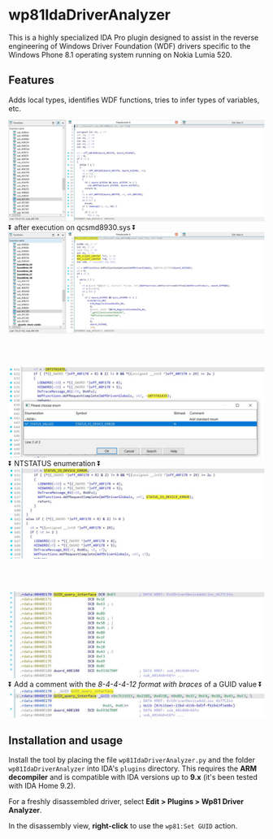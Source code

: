 # wp81IdaDriverAnalyzer

This is a highly specialized IDA Pro plugin designed to assist in the reverse engineering of Windows Driver Foundation (WDF) drivers specific to the Windows Phone 8.1 operating system running on Nokia Lumia 520.

## Features

Adds local types, identifies WDF functions, tries to infer types of variables, etc.

![beforeFunction](Capture01.JPG)
:arrow_double_down: after execution on qcsmd8930.sys :arrow_double_down:
![afterFunction](Capture02.JPG)

<br>
<br>

![beforeEnum](Capture03.JPG)
:arrow_double_down: NTSTATUS enumeration  :arrow_double_down:
![beforeEnum](Capture04.JPG)

<br>
<br>

![beforeGUID](Capture05.JPG)
:arrow_double_down: Add a comment with the _8-4-4-4-12 format with braces_ of a GUID value :arrow_double_down:
![beforeGUID](Capture06.JPG)

## Installation and usage

Install the tool by placing the file `wp81IdaDriverAnalyzer.py` and the folder `wp81IdaDriverAnalyzer` into IDA's `plugins` directory. This requires the **ARM decompiler** and is compatible with IDA versions up to **9.x** (it's been tested with IDA Home 9.2).

For a freshly disassembled driver, select **Edit > Plugins > Wp81 Driver Analyzer**.

In the disassembly view, **right-click** to use the `wp81:Set GUID` action.

